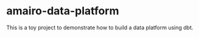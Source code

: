 # amairo-data-platform

This is a toy project to demonstrate how to build a data platform using dbt.
